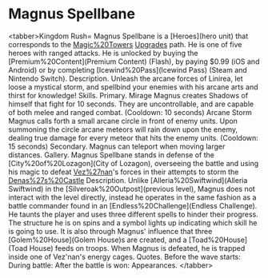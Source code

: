 # Magnus Spellbane

&lt;tabber&gt;Kingdom Rush=
Magnus Spellbane is a [Heroes](hero unit) that corresponds to the [Magic%20Towers](Mages) [Upgrades](upgrade) path. He is one of five heroes with ranged attacks. He is unlocked by buying the [Premium%20Content](Premium Content) (Flash), by paying $0.99 (iOS and Android) or by completing [Icewind%20Pass](Icewind Pass) (Steam and Nintendo Switch).
Description.
Unleash the arcane forces of Linirea, let loose a mystical storm, and spellbind your enemies with his arcane arts and thirst for knowledge!
Skills.
Primary.
Mirage 
 Magnus creates Shadows of himself that fight for 10 seconds. They are uncontrollable, and are capable of both melee and ranged combat. (Cooldown: 10 seconds)
Arcane Storm 
 Magnus calls forth a small arcane circle in front of enemy units. Upon summoning the circle arcane meteors will rain down upon the enemy, dealing true damage for every meteor that hits the enemy units. (Cooldown: 15 seconds)
Secondary.
Magnus can teleport when moving larger distances.
Gallery.
Magnus Spellbane stands in defense of the [City%20of%20Lozagon](City of Lozagon), overseeing the battle and using his magic to defeat [Vez%27nan](Vez'nan)'s forces in their attempts to storm the [Denas%27s%20Castle](capital)
Description.
Unlike [Alleria%20Swiftwind](Alleria Swiftwind) in the [Silveroak%20Outpost](previous level), Magnus does not interact with the level directly, instead he operates in the same fashion as a battle commander found in an [Endless%20Challenge](Endless Challenge). He taunts the player and uses three different spells to hinder their progress. The structure he is on spins and a symbol lights up indicating which skill he is going to use.
It is also through Magnus' influence that three [Golem%20House](Golem House)s are created, and a [Toad%20House](Toad House) feeds on troops.
When Magnus is defeated, he is trapped inside one of Vez'nan's energy cages.
Quotes.
Before the wave starts:
During battle:
After the battle is won:
Appearances.
&lt;/tabber&gt;